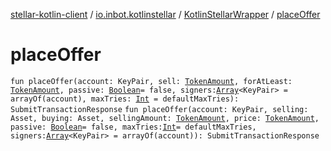 [stellar-kotlin-client](../../index.md) / [io.inbot.kotlinstellar](../index.md) / [KotlinStellarWrapper](index.md) / [placeOffer](./place-offer.md)

# placeOffer

`fun placeOffer(account: KeyPair, sell: `[`TokenAmount`](../-token-amount/index.md)`, forAtLeast: `[`TokenAmount`](../-token-amount/index.md)`, passive: `[`Boolean`](https://kotlinlang.org/api/latest/jvm/stdlib/kotlin/-boolean/index.html)` = false, signers: `[`Array`](https://kotlinlang.org/api/latest/jvm/stdlib/kotlin/-array/index.html)`<KeyPair> = arrayOf(account), maxTries: `[`Int`](https://kotlinlang.org/api/latest/jvm/stdlib/kotlin/-int/index.html)` = defaultMaxTries): SubmitTransactionResponse`
`fun placeOffer(account: KeyPair, selling: Asset, buying: Asset, sellingAmount: `[`TokenAmount`](../-token-amount/index.md)`, price: `[`TokenAmount`](../-token-amount/index.md)`, passive: `[`Boolean`](https://kotlinlang.org/api/latest/jvm/stdlib/kotlin/-boolean/index.html)` = false, maxTries: `[`Int`](https://kotlinlang.org/api/latest/jvm/stdlib/kotlin/-int/index.html)` = defaultMaxTries, signers: `[`Array`](https://kotlinlang.org/api/latest/jvm/stdlib/kotlin/-array/index.html)`<KeyPair> = arrayOf(account)): SubmitTransactionResponse`